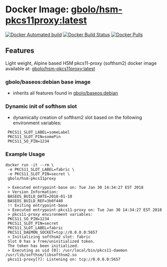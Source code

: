 # Docker Image: [gbolo/hsm-pkcs11proxy:latest](https://hub.docker.com/r/gbolo/hsm-pkcs11proxy/)

[![Docker Automated build](https://img.shields.io/docker/automated/gbolo/hsm-pkcs11proxy.svg)]()
[![Docker Build Status](https://img.shields.io/docker/build/gbolo/hsm-pkcs11proxy.svg)]()
[![Docker Pulls](https://img.shields.io/docker/pulls/gbolo/hsm-pkcs11proxy.svg)]()

## Features

Light weight, Alpine based HSM pkcs11-proxy (softhsm2) docker image available at: [gbolo/hsm-pkcs11proxy:latest](https://hub.docker.com/r/gbolo/hsm-pkcs11proxy/)

### gbolo/baseos:debian base image
 - inherits all features found in [gbolo/baseos:debian](https://hub.docker.com/r/gbolo/baseos)

### Dynamic init of softhsm slot
 - dynamically creation of softhsm2 slot based on the following environment variables:
 ```
  PKCS11_SLOT_LABEL=someLabel
  PKCS11_SLOT_PIN=somePin
  PKCS11_SO_PIN=1234
 ```

### Example Usage
```
docker run -it --rm \
 -e PKCS11_SLOT_LABEL=fabric \
 -e PKCS11_SLOT_PIN=secret \
 gbolo/hsm-pkcs11proxy

 > Executed entrypoint-base on: Tue Jan 30 14:34:27 EST 2018
 > Version Information:
 BASEOS_BUILD_DATE=2018-01-10
 BASEOS_BUILD_REF=3b0f440
 !! Exiting entrypoint-base
 > Executed entrypoint-pkcs11-proxy on: Tue Jan 30 14:34:27 EST 2018
 > pkcs11-proxy environment variables:
 PKCS11_SO_PIN=1234
 PKCS11_SLOT_PIN=secret
 PKCS11_SLOT_LABEL=fabric
 PKCS11_DAEMON_SOCKET=tcp://0.0.0.0:5657
 > Initializing softhsm2 slot: fabric
 Slot 0 has a free/uninitialized token.
 The token has been initialized.
 > Executing as uid [0]: /usr/local/bin/pkcs11-daemon /usr/lib/softhsm/libsofthsm2.so
 pkcs11-proxy[7]: Listening on: tcp://0.0.0.0:5657
```
